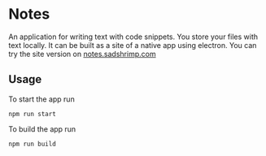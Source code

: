 # Notes

An application for writing text with code snippets. You store your files with text locally.
It can be built as a site of a native app using electron.
You can try the site version on [notes.sadshrimp.com](http://notes.sadshrimp.com)

## Usage

To start the app run
```
npm run start
```

To build the app run
```
npm run build
```